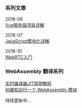 ### 系列文章
2018-06   
[Vue服务端渲染详解](https://github.com/zhijs/blog/blob/master/2018-06/src/README.md)  

2018-07  
[JavaScript模块化详解](https://github.com/zhijs/blog/blob/master/2018-07/src/Javascript%E6%A8%A1%E5%9D%97%E5%8C%96%E8%AF%A6%E8%A7%A3.md)  

2018-10  
[WebRTC入门](https://github.com/zhijs/blog/blob/master/2018-10/src/webRTC%E5%85%A5%E9%97%A8.md)  


### WebAssembly 翻译系列
[实时编译器JIT简明教程](https://mp.weixin.qq.com/s?__biz=MzU0NTkyNjk1Mg==&mid=2247483674&idx=1&sn=4b85130e18f158f5ab5063538e128652&chksm=fb643b5dcc13b24bf553a286822f77d29ec99a7a252816b8bdaeae2c57cb585be45efcd1f62c&token=1225631721&lang=zh_CN#rd)  
[创建和运行一个 WebAssembly 模块](https://mp.weixin.qq.com/s?__biz=MzU0NTkyNjk1Mg==&mid=2247483703&idx=1&sn=05e00a01f78d0d19fb08ce414ab14ea8&chksm=fb643b70cc13b266c164f069e76f4c6370f1cebb6753aa7c0e0f222b493f6075290d1a31328f&token=1225631721&lang=zh_CN#rd)  


持续更新中...
